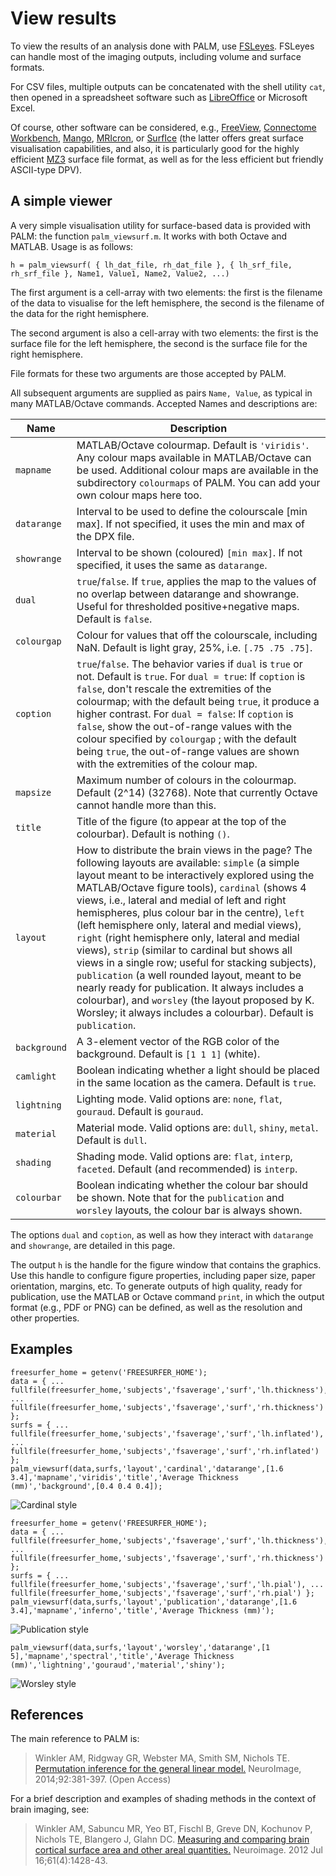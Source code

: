 # View results

To view the results of an analysis done with PALM, use [FSLeyes](https://fsl.fmrib.ox.ac.uk/fsl/docs/utilities/fsleyes.html). FSLeyes can handle most of the imaging outputs, including volume and surface formats.

For CSV files, multiple outputs can be concatenated with the shell utility `cat`, then opened in a spreadsheet software such as [LibreOffice](https://www.libreoffice.org/) or Microsoft Excel.

Of course, other software can be considered, e.g., [FreeView](http://surfer.nmr.mgh.harvard.edu/fswiki/FreeviewGuide), [Connectome Workbench](https://humanconnectome.org/software/connectome-workbench), [Mango](http://rii.uthscsa.edu/mango/), [MRIcron](https://people.cas.sc.edu/rorden/mricron/index.html), or [SurfIce](https://www.nitrc.org/projects/surfice/) (the latter offers great surface visualisation capabilities, and also, it is particularly good for the highly efficient [MZ3](https://github.com/neurolabusc/surf-ice/tree/master/mz3) surface file format, as well as for the less efficient but friendly ASCII-type DPV).

## A simple viewer

A very simple visualisation utility for surface-based data is provided with PALM: the function `palm_viewsurf.m`. It works with both Octave and MATLAB. Usage is as follows:

```
h = palm_viewsurf( { lh_dat_file, rh_dat_file }, { lh_srf_file, rh_srf_file }, Name1, Value1, Name2, Value2, ...)
```

The first argument is a cell-array with two elements: the first is the filename of the data to visualise for the left hemisphere, the second is the filename of the data for the right hemisphere.

The second argument is also a cell-array with two elements: the first is the surface file for the left hemisphere, the second is the surface file for the right hemisphere.

File formats for these two arguments are those accepted by PALM.

All subsequent arguments are supplied as pairs `Name, Value`, as typical in many MATLAB/Octave commands. Accepted Names and descriptions are:

| Name | Description |
| --- | --- |
| `mapname` | MATLAB/Octave colourmap. Default is `'viridis'`. Any colour maps available in MATLAB/Octave can be used. Additional colour maps are available in the subdirectory `colourmaps` of PALM. You can add your own colour maps here too. |
| `datarange` | Interval to be used to define the colourscale [min max]. If not specified, it uses the min and max of the DPX file. |
| `showrange` | Interval to be shown (coloured) `[min max]`. If not specified, it uses the same as `datarange`. |
| `dual` | `true`/`false`. If `true`, applies the map to the values of no overlap between datarange and showrange. Useful for thresholded positive+negative maps. Default is `false`. |
| `colourgap` | Colour for values that off the colourscale, including NaN. Default is light gray, 25%, i.e. `[.75 .75 .75]`. |
| `coption` | `true`/`false`. The behavior varies if `dual` is `true` or not. Default is `true`. For `dual = true`: If `coption` is `false`, don't rescale the extremities of the colourmap; with the default being `true`, it produce a higher contrast. For `dual = false`: If `coption` is `false`, show the out-of-range values with the colour specified by `colourgap` ; with the default being `true`, the out-of-range values are shown with the extremities of the colour map. |
| `mapsize` | Maximum number of colours in the colourmap. Default \(2^14\) (32768). Note that currently Octave cannot handle more than this. |
| `title` | Title of the figure (to appear at the top of the colourbar). Default is nothing `()`. |
| `layout` | How to distribute the brain views in the page? The following layouts are available: `simple` (a simple layout meant to be interactively explored using the MATLAB/Octave figure tools), `cardinal` (shows 4 views, i.e., lateral and medial of left and right hemispheres, plus colour bar in the centre), `left` (left hemisphere only, lateral and medial views), `right` (right hemisphere only, lateral and medial views), `strip` (similar to cardinal but shows all views in a single row; useful for stacking subjects), `publication` (a well rounded layout, meant to be nearly ready for publication. It always includes a colourbar), and `worsley` (the layout proposed by K. Worsley; it always includes a colourbar). Default is `publication`. |
| `background` | A 3-element vector of the RGB color of the background. Default is `[1 1 1]` (white). |
| `camlight` | Boolean indicating whether a light should be placed in the same location as the camera. Default is `true`. |
| `lightning` | Lighting mode. Valid options are: `none`, `flat`, `gouraud`. Default is `gouraud`. |
| `material` | Material mode. Valid options are: `dull`, `shiny`, `metal`. Default is `dull`. |
| `shading` | Shading mode. Valid options are: `flat`, `interp`, `faceted`. Default (and recommended) is `interp`. |
| `colourbar` | Boolean indicating whether the colour bar should be shown. Note that for the `publication` and `worsley` layouts, the colour bar is always shown. |

The options `dual` and `coption`, as well as how they interact with `datarange` and `showrange`, are detailed in this page.

The output `h` is the handle for the figure window that contains the graphics. Use this handle to configure figure properties, including paper size, paper orientation, margins, etc. To generate outputs of high quality, ready for publication, use the MATLAB or Octave command `print`, in which the output format (e.g., PDF or PNG) can be defined, as well as the resolution and other properties.

## Examples

```
freesurfer_home = getenv('FREESURFER_HOME');
data = { ...
fullfile(freesurfer_home,'subjects','fsaverage','surf','lh.thickness'), ...
fullfile(freesurfer_home,'subjects','fsaverage','surf','rh.thickness') };
surfs = { ...
fullfile(freesurfer_home,'subjects','fsaverage','surf','lh.inflated'), ...
fullfile(freesurfer_home,'subjects','fsaverage','surf','rh.inflated') };
palm_viewsurf(data,surfs,'layout','cardinal','datarange',[1.6 3.4],'mapname','viridis','title','Average Thickness (mm)','background',[0.4 0.4 0.4]);
```

![Cardinal style](images/view_results_cardinal.png)

```
freesurfer_home = getenv('FREESURFER_HOME');
data = { ...
fullfile(freesurfer_home,'subjects','fsaverage','surf','lh.thickness'), ...
fullfile(freesurfer_home,'subjects','fsaverage','surf','rh.thickness') };
surfs = { ...
fullfile(freesurfer_home,'subjects','fsaverage','surf','lh.pial'), ...
fullfile(freesurfer_home,'subjects','fsaverage','surf','rh.pial') };
palm_viewsurf(data,surfs,'layout','publication','datarange',[1.6 3.4],'mapname','inferno','title','Average Thickness (mm)');
```

![Publication style](images/view_results_publication.png)

```
palm_viewsurf(data,surfs,'layout','worsley','datarange',[1 5],'mapname','spectral','title','Average Thickness (mm)','lightning','gouraud','material','shiny');
```

![Worsley style](images/view_results_worsley.png)

## References

The main reference to PALM is:

> Winkler AM, Ridgway GR, Webster MA, Smith SM, Nichols TE. [Permutation inference for the general linear model.](http://www.sciencedirect.com/science/article/pii/S1053811914000913) NeuroImage, 2014;92:381-397. (Open Access)

For a brief description and examples of shading methods in the context of brain imaging, see:

> Winkler AM, Sabuncu MR, Yeo BT, Fischl B, Greve DN, Kochunov P, Nichols TE, Blangero J, Glahn DC. [Measuring and comparing brain cortical surface area and other areal quantities.](https://www.sciencedirect.com/science/article/pii/S1053811912002996) Neuroimage. 2012 Jul 16;61(4):1428-43.